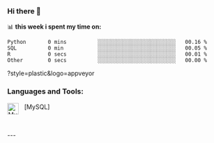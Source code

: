 ### Hi there 👋

<!--
**ejehoon/ejehoon** is a ✨ _special_ ✨ repository because its `README.md` (this file) appears on your GitHub profile.

Here are some ideas to get you started:

- 🔭 I’m currently working on ...
- 🌱 I’m currently learning ... 
- 👯 I’m looking to collaborate on ...
- 🤔 I’m looking for help with ...
- 💬 Ask me about ...
- 📫 How to reach me: ...
- 😄 Pronouns: ...
- ⚡ Fun fact: ...
-->



📊 **this week i spent my time on:**
<!--START_SECTION:waka-->

```text
Python       0 mins          ░░░░░░░░░░░░░░░░░░░░░░░░░   00.16 %
SQL          0 min           ░░░░░░░░░░░░░░░░░░░░░░░░░   00.05 %
R            0 secs          ░░░░░░░░░░░░░░░░░░░░░░░░░   00.01 %
Other        0 secs          ░░░░░░░░░░░░░░░░░░░░░░░░░   00.00 %
```
<!--END_SECTION:waka-->



<!-- style -->
?style=plastic&logo=appveyor
<!-- end style -->

### Languages and Tools:

[<img align="left" alt="MySQL" width="26px" src="https://cdn.jsdelivr.net/gh/devicons/devicon/icons/mysql/mysql-original.svg" style="padding-right:10px;" />MySQL]

<br />
<br />
---

